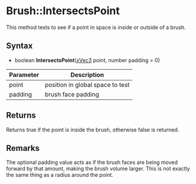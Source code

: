 # Brush::IntersectsPoint

This method tests to see if a point in space is inside or outside of a brush.

## Syntax

- boolean **IntersectsPoint**([xVec3](xVec3.md) point, number padding = 0)

| Parameter | Description |
|---|---|
| point | position in global space to test |
| padding | brush face padding |

## Returns

Returns true if the point is inside the brush, otherwise false is returned.

## Remarks

The optional padding value acts as if the brush faces are being moved forward by that amount, making the brush volume larger. This is not exactly the same thing as a radius around the point.
